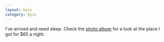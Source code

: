```yaml
---
layout: kyiv
category: Kyiv
---
```


I've arrived and need sleep. Check the [photo album](https://photos.app.goo.gl/iA2MJroDjEDYDjiS6) for a look at the place I got for $65 a night.